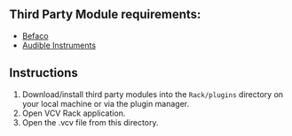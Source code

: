## Third Party Module requirements:

- [Befaco](https://vcvrack.com/plugins.html#befaco)
- [Audible Instruments](https://vcvrack.com/plugins.html)

## Instructions

1) Download/install third party modules into the `Rack/plugins` directory on your local machine or via the plugin manager.
2) Open VCV Rack application.
3) Open the .vcv file from this directory.
 
